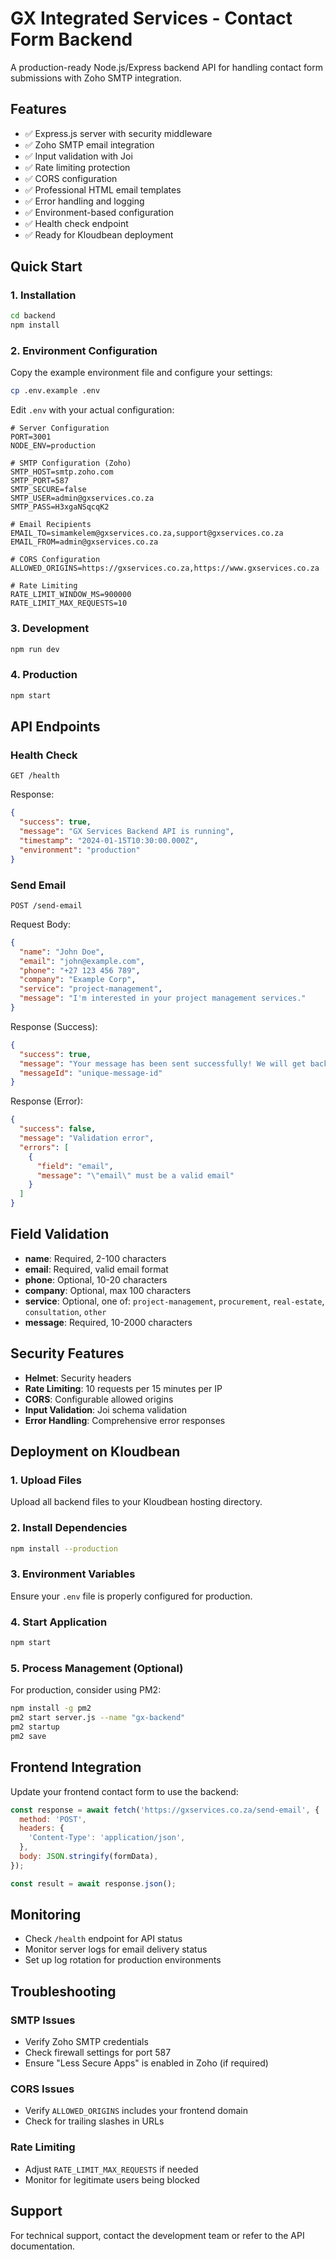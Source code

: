 # GX Integrated Services - Contact Form Backend

A production-ready Node.js/Express backend API for handling contact form submissions with Zoho SMTP integration.

## Features

- ✅ Express.js server with security middleware
- ✅ Zoho SMTP email integration
- ✅ Input validation with Joi
- ✅ Rate limiting protection
- ✅ CORS configuration
- ✅ Professional HTML email templates
- ✅ Error handling and logging
- ✅ Environment-based configuration
- ✅ Health check endpoint
- ✅ Ready for Kloudbean deployment

## Quick Start

### 1. Installation

```bash
cd backend
npm install
```

### 2. Environment Configuration

Copy the example environment file and configure your settings:

```bash
cp .env.example .env
```

Edit `.env` with your actual configuration:

```env
# Server Configuration
PORT=3001
NODE_ENV=production

# SMTP Configuration (Zoho)
SMTP_HOST=smtp.zoho.com
SMTP_PORT=587
SMTP_SECURE=false
SMTP_USER=admin@gxservices.co.za
SMTP_PASS=H3xgaNSqcqK2

# Email Recipients
EMAIL_TO=simamkelem@gxservices.co.za,support@gxservices.co.za
EMAIL_FROM=admin@gxservices.co.za

# CORS Configuration
ALLOWED_ORIGINS=https://gxservices.co.za,https://www.gxservices.co.za

# Rate Limiting
RATE_LIMIT_WINDOW_MS=900000
RATE_LIMIT_MAX_REQUESTS=10
```

### 3. Development

```bash
npm run dev
```

### 4. Production

```bash
npm start
```

## API Endpoints

### Health Check
```
GET /health
```

Response:
```json
{
  "success": true,
  "message": "GX Services Backend API is running",
  "timestamp": "2024-01-15T10:30:00.000Z",
  "environment": "production"
}
```

### Send Email
```
POST /send-email
```

Request Body:
```json
{
  "name": "John Doe",
  "email": "john@example.com",
  "phone": "+27 123 456 789",
  "company": "Example Corp",
  "service": "project-management",
  "message": "I'm interested in your project management services."
}
```

Response (Success):
```json
{
  "success": true,
  "message": "Your message has been sent successfully! We will get back to you soon.",
  "messageId": "unique-message-id"
}
```

Response (Error):
```json
{
  "success": false,
  "message": "Validation error",
  "errors": [
    {
      "field": "email",
      "message": "\"email\" must be a valid email"
    }
  ]
}
```

## Field Validation

- **name**: Required, 2-100 characters
- **email**: Required, valid email format
- **phone**: Optional, 10-20 characters
- **company**: Optional, max 100 characters
- **service**: Optional, one of: `project-management`, `procurement`, `real-estate`, `consultation`, `other`
- **message**: Required, 10-2000 characters

## Security Features

- **Helmet**: Security headers
- **Rate Limiting**: 10 requests per 15 minutes per IP
- **CORS**: Configurable allowed origins
- **Input Validation**: Joi schema validation
- **Error Handling**: Comprehensive error responses

## Deployment on Kloudbean

### 1. Upload Files
Upload all backend files to your Kloudbean hosting directory.

### 2. Install Dependencies
```bash
npm install --production
```

### 3. Environment Variables
Ensure your `.env` file is properly configured for production.

### 4. Start Application
```bash
npm start
```

### 5. Process Management (Optional)
For production, consider using PM2:

```bash
npm install -g pm2
pm2 start server.js --name "gx-backend"
pm2 startup
pm2 save
```

## Frontend Integration

Update your frontend contact form to use the backend:

```javascript
const response = await fetch('https://gxservices.co.za/send-email', {
  method: 'POST',
  headers: {
    'Content-Type': 'application/json',
  },
  body: JSON.stringify(formData),
});

const result = await response.json();
```

## Monitoring

- Check `/health` endpoint for API status
- Monitor server logs for email delivery status
- Set up log rotation for production environments

## Troubleshooting

### SMTP Issues
- Verify Zoho SMTP credentials
- Check firewall settings for port 587
- Ensure "Less Secure Apps" is enabled in Zoho (if required)

### CORS Issues
- Verify `ALLOWED_ORIGINS` includes your frontend domain
- Check for trailing slashes in URLs

### Rate Limiting
- Adjust `RATE_LIMIT_MAX_REQUESTS` if needed
- Monitor for legitimate users being blocked

## Support

For technical support, contact the development team or refer to the API documentation.